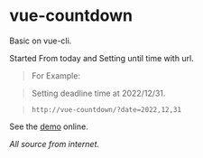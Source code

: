 # vue-countdown
Basic on vue-cli.

Started From today and Setting until time with url. 

> For Example:

> Setting deadline time at 2022/12/31. 

> ``http://vue-countdown/?date=2022,12,31``

See the [demo](https://atzu012.github.io/vue-countdown/?date=2022,12,31) online.


*All source from internet.*